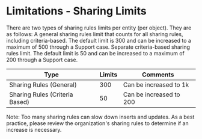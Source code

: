 # Limitations - Sharing Limits

There are two types of sharing rules limits per entity (per object). They are as follows:
A general sharing rules limit that counts for all sharing rules, including criteria-based. The default limit is 300 and can be increased to a maximum of 500 through a Support case.
Separate criteria-based sharing rules limit. The default limit is 50 and can be increased to a maximum of 200 through a Support case.

| Type | Limits | Comments
|--|--|--|
| Sharing Rules (General) | 300 | Can be increased to 1k
| Sharing Rules (Criteria Based) | 50 | Can be increased to 200

Note: Too many sharing rules can slow down inserts and updates. As a best practice, please review the organization's sharing rules to determine if an increase is necessary.